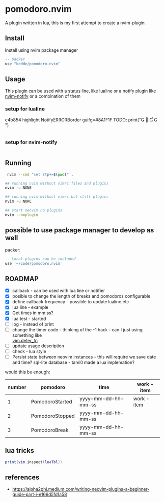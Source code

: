 # pomodoro.nvim

A plugin written in lua, this is my first attempt to create a nvim-plugin.

## Install

Install using nvim package manager

``` lua
-- packer
use "kedde/pomodoro.nvim"
```

## Usage

This plugin can be used with a status line, like [lualine](https://github.com/hoob3rt/lualine.nvim)
or a notify plugin like [nvim-notify](https://github.com/rcarriga/nvim-notify) or a combination of them


### setup for lualine

e4b854
highlight NotifyERRORBorder guifg=#8A1F1F
TODO: print("    ")

``` lua

```

### setup for nvim-notify
``` lua

```

## Running 

``` bash
 nvim --cmd "set rtp+=$(pwd)" .

## running nvim without vimrc files and plugins
nvim -u NONE 

## running nvim without vimrc but still plugins
nvim -u NORC 

## start neovim no plugins
nvim --noplugin
```

## possible to use package manager to develop as well

packer:

``` lua
-- Local plugins can be included
use '~/code/pomodoro.nvim'
```

## ROADMAP

* [x] callback - can be used with lua line or notifier
* [x] posible to change the length of breaks and pomodoros configurable 
* [x] define callback frequency - possible to update lualine etc
* [x] lua line - example
* [x] Get times in mm:ss?
* [x] lua test - started
* [ ] log - instead of print
* [ ] change the timer code - thinking of the -1 hack - can I just using something like  
      [vim.defer_fn](https://github.com/neovim/neovim/blob/master/src/nvim/lua/vim.lua#L396)
* [ ] update usage description
* [ ] check - lua style
* [ ] Persist state between neovim instances - this will require we save date and time? sql-lite database - tami0 made a lua implemation?

would this be enough:

| number   | pomodoro        | time                 | work - item    |
| -------- |--------------   | -------------------- | -------------- |
|  1       | PomodoroStarted | yyyy-mm-dd-hh-mm-ss  |   work - item  |
|  2       | PomodoroStopped | yyyy-mm-dd-hh-mm-ss  |                |
|  3       | PomodoroBreak   | yyyy-mm-dd-hh-mm-ss  |                |


## lua tricks

``` lua
print(vim.inspect(luaTbl))
```

## references

* https://alpha2phi.medium.com/writing-neovim-plugins-a-beginner-guide-part-i-e169d5fd1a58
